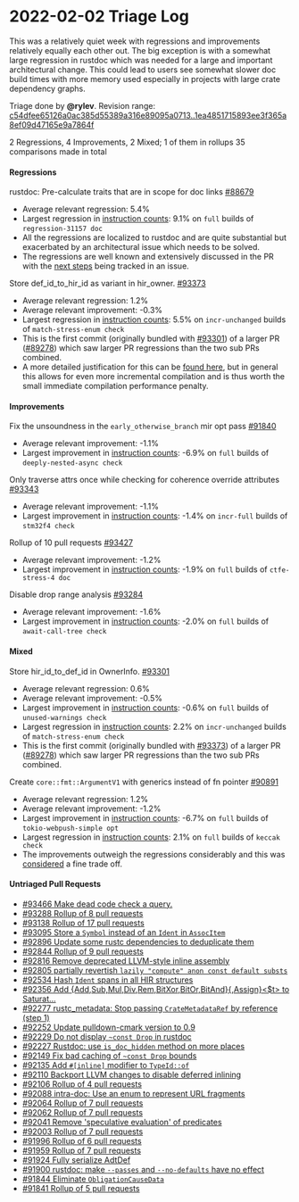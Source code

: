 # 2022-02-02 Triage Log

This was a relatively quiet week with regressions and improvements relatively equally each other out. The big exception is with a somewhat large regression in rustdoc which was needed for a large and important architectural change. This could lead to users see somewhat slower doc build times with more memory used especially in projects with large crate dependency graphs.

Triage done by **@rylev**.
Revision range: [c54dfee65126a0ac385d55389a316e89095a0713..1ea4851715893ee3f365a8ef09d47165e9a7864f](https://perf.rust-lang.org/?start=c54dfee65126a0ac385d55389a316e89095a0713&end=1ea4851715893ee3f365a8ef09d47165e9a7864f&absolute=false&stat=instructions%3Au)

2 Regressions, 4 Improvements, 2 Mixed; 1 of them in rollups
35 comparisons made in total

#### Regressions

rustdoc: Pre-calculate traits that are in scope for doc links [#88679](https://github.com/rust-lang/rust/issues/88679)
- Average relevant regression: 5.4%
- Largest regression in [instruction counts](https://perf.rust-lang.org/compare.html?start=d502eda250d0090f4990cc6880c88b95a92b4818&end=788b1fe5b79a8b74215022f9df49b0eae68a50b9&stat=instructions:u): 9.1% on `full` builds of `regression-31157 doc`
- All the regressions are localized to rustdoc and are quite substantial but exacerbated by an architectural issue which needs to be solved.
- The regressions are well known and extensively discussed in the PR with the [next steps](https://github.com/rust-lang/rust/pull/88679#issuecomment-1021810724) being tracked in an issue.


Store def_id_to_hir_id as variant in hir_owner. [#93373](https://github.com/rust-lang/rust/issues/93373)
- Average relevant regression: 1.2%
- Average relevant improvement: -0.3%
- Largest regression in [instruction counts](https://perf.rust-lang.org/compare.html?start=86f5e177bca8121e1edc9864023a8ea61acf9034&end=24b8bb13bff98bb747cd403b86596af43aceee78&stat=instructions:u): 5.5% on `incr-unchanged` builds of `match-stress-enum check`
- This is the first commit (originally bundled with [#93301](https://github.com/rust-lang/rust/issues/93301)) of a larger PR ([#89278](https://github.com/rust-lang/rust/pull/89278)) which saw larger PR regressions than the two sub PRs combined.
- A more detailed justification for this can be [found here](https://github.com/rust-lang/rust/pull/93373#issuecomment-1027962065), but in general this allows for even more incremental compilation and is thus worth the small immediate compilation performance penalty. 


#### Improvements

Fix the unsoundness in the `early_otherwise_branch` mir opt pass [#91840](https://github.com/rust-lang/rust/issues/91840)
- Average relevant improvement: -1.1%
- Largest improvement in [instruction counts](https://perf.rust-lang.org/compare.html?start=788b1fe5b79a8b74215022f9df49b0eae68a50b9&end=a7f375789bab1a4e4a291c963081a8ca7d2b6bd7&stat=instructions:u): -6.9% on `full` builds of `deeply-nested-async check`


Only traverse attrs once while checking for coherence override attributes [#93343](https://github.com/rust-lang/rust/issues/93343)
- Average relevant improvement: -1.1%
- Largest improvement in [instruction counts](https://perf.rust-lang.org/compare.html?start=5ab502c6d308b0ccac8127c0464e432334755a60&end=312a7995e73e390646bc61920ffead7a640addc6&stat=instructions:u): -1.4% on `incr-full` builds of `stm32f4 check`


Rollup of 10 pull requests [#93427](https://github.com/rust-lang/rust/issues/93427)
- Average relevant improvement: -1.2%
- Largest improvement in [instruction counts](https://perf.rust-lang.org/compare.html?start=e0a55f4491a729bffc63b402ba903d90858c806b&end=6250d5a08cf0870d3655fa98b83718bc01ff6f45&stat=instructions:u): -1.9% on `full` builds of `ctfe-stress-4 doc`


Disable drop range analysis [#93284](https://github.com/rust-lang/rust/issues/93284)
- Average relevant improvement: -1.6%
- Largest improvement in [instruction counts](https://perf.rust-lang.org/compare.html?start=547f2ba06bc4aa93a375c54e1af3fd1216eeaf62&end=686663a49e57870c78a4cd047f23a44175fc67a4&stat=instructions:u): -2.0% on `full` builds of `await-call-tree check`


#### Mixed

Store hir_id_to_def_id in OwnerInfo. [#93301](https://github.com/rust-lang/rust/issues/93301)
- Average relevant regression: 0.6%
- Average relevant improvement: -0.5%
- Largest improvement in [instruction counts](https://perf.rust-lang.org/compare.html?start=a7f375789bab1a4e4a291c963081a8ca7d2b6bd7&end=6abb6385b2cb7249f67b9b3ce7522527767dd907&stat=instructions:u): -0.6% on `full` builds of `unused-warnings check`
- Largest regression in [instruction counts](https://perf.rust-lang.org/compare.html?start=a7f375789bab1a4e4a291c963081a8ca7d2b6bd7&end=6abb6385b2cb7249f67b9b3ce7522527767dd907&stat=instructions:u): 2.2% on `incr-unchanged` builds of `match-stress-enum check`
- This is the first commit (originally bundled with [#93373](https://github.com/rust-lang/rust/issues/93373)) of a larger PR ([#89278](https://github.com/rust-lang/rust/pull/89278)) which saw larger PR regressions than the two sub PRs combined.


Create `core::fmt::ArgumentV1` with generics instead of fn pointer [#90891](https://github.com/rust-lang/rust/issues/90891)
- Average relevant regression: 1.2%
- Average relevant improvement: -1.2%
- Largest improvement in [instruction counts](https://perf.rust-lang.org/compare.html?start=08df8b81d6e723c66fee579d57d61dc60bc21fc1&end=e58e7b10e13595b4df1b105bfb9ad03c8dee7832&stat=instructions:u): -6.7% on `full` builds of `tokio-webpush-simple opt`
- Largest regression in [instruction counts](https://perf.rust-lang.org/compare.html?start=08df8b81d6e723c66fee579d57d61dc60bc21fc1&end=e58e7b10e13595b4df1b105bfb9ad03c8dee7832&stat=instructions:u): 2.1% on `full` builds of `keccak check`
- The improvements outweigh the regressions considerably and this was [considered](https://github.com/rust-lang/rust/pull/90891#issuecomment-970851616) a fine trade off.


#### Untriaged Pull Requests

- [#93466 Make dead code check a query.](https://github.com/rust-lang/rust/pull/93466)
- [#93288 Rollup of 8 pull requests](https://github.com/rust-lang/rust/pull/93288)
- [#93138 Rollup of 17 pull requests](https://github.com/rust-lang/rust/pull/93138)
- [#93095 Store a `Symbol` instead of an `Ident` in `AssocItem`](https://github.com/rust-lang/rust/pull/93095)
- [#92896 Update some rustc dependencies to deduplicate them](https://github.com/rust-lang/rust/pull/92896)
- [#92844 Rollup of 9 pull requests](https://github.com/rust-lang/rust/pull/92844)
- [#92816 Remove deprecated LLVM-style inline assembly](https://github.com/rust-lang/rust/pull/92816)
- [#92805 partially revertish `lazily "compute" anon const default substs`](https://github.com/rust-lang/rust/pull/92805)
- [#92534 Hash `Ident` spans in all HIR structures](https://github.com/rust-lang/rust/pull/92534)
- [#92356 Add {Add,Sub,Mul,Div,Rem,BitXor,BitOr,BitAnd}{,Assign}<$t> to Saturat…](https://github.com/rust-lang/rust/pull/92356)
- [#92277 rustc_metadata: Stop passing `CrateMetadataRef` by reference (step 1)](https://github.com/rust-lang/rust/pull/92277)
- [#92252 Update pulldown-cmark version to 0.9](https://github.com/rust-lang/rust/pull/92252)
- [#92229 Do not display `~const Drop` in rustdoc](https://github.com/rust-lang/rust/pull/92229)
- [#92227 Rustdoc: use `is_doc_hidden` method on more places](https://github.com/rust-lang/rust/pull/92227)
- [#92149 Fix bad caching of `~const Drop` bounds](https://github.com/rust-lang/rust/pull/92149)
- [#92135 Add `#[inline]` modifier to `TypeId::of`](https://github.com/rust-lang/rust/pull/92135)
- [#92110 Backport LLVM changes to disable deferred inlining](https://github.com/rust-lang/rust/pull/92110)
- [#92106 Rollup of 4 pull requests](https://github.com/rust-lang/rust/pull/92106)
- [#92088 intra-doc: Use an enum to represent URL fragments](https://github.com/rust-lang/rust/pull/92088)
- [#92064 Rollup of 7 pull requests](https://github.com/rust-lang/rust/pull/92064)
- [#92062 Rollup of 7 pull requests](https://github.com/rust-lang/rust/pull/92062)
- [#92041 Remove 'speculative evaluation' of predicates](https://github.com/rust-lang/rust/pull/92041)
- [#92003 Rollup of 7 pull requests](https://github.com/rust-lang/rust/pull/92003)
- [#91996 Rollup of 6 pull requests](https://github.com/rust-lang/rust/pull/91996)
- [#91959 Rollup of 7 pull requests](https://github.com/rust-lang/rust/pull/91959)
- [#91924 Fully serialize AdtDef](https://github.com/rust-lang/rust/pull/91924)
- [#91900 rustdoc: make `--passes` and `--no-defaults` have no effect](https://github.com/rust-lang/rust/pull/91900)
- [#91844 Eliminate `ObligationCauseData`](https://github.com/rust-lang/rust/pull/91844)
- [#91841 Rollup of 5 pull requests](https://github.com/rust-lang/rust/pull/91841)
